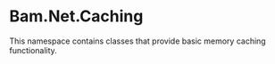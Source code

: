 ﻿# Bam.Net.Caching

This namespace contains classes that provide basic memory caching functionality.
